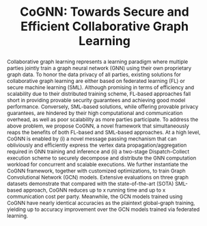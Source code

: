 ---
title: "CoGNN: Towards Secure and Efficient Collaborative Graph Learning"
excerpt: "ACM Conference on Computer and Communications Security (CCS) 2024"
authors: "<u>Zhenhua Zou</u>*, <strong>Zhuotao Liu</strong>, Jinyong Shan, Qi Li, Ke Xu, Mingwei Xu"
doi: https://eprint.iacr.org/2024/987
code: https://github.com/InspiringGroup-Lab/CoGNN
seq: 2
conference: "CCS24"
conference_url: "https://www.sigsac.org/ccs/CCS2024/"
abstract: "Collaborative graph learning represents a learning paradigm where multiple parties jointly train a graph neural network (GNN) using their own proprietary graph data. To honor the data privacy of all parties, existing solutions for collaborative graph learning are either based on federated learning (FL) or secure machine learning (SML). Although promising in terms of efficiency and scalability due to their distributed training scheme, FL-based approaches fall short in providing provable security guarantees and achieving good model performance. Conversely, SML-based solutions, while offering provable privacy guarantees, are hindered by their high computational and communication overhead, as well as poor scalability as more parties participate.

To address the above problem, we propose CoGNN, a novel framework that simultaneously reaps the benefits of both FL-based and SML-based approaches. At a high level, CoGNN is enabled by (i) a novel message passing mechanism that can obliviously and efficiently express the vertex data propagation/aggregation required in GNN training and inference and (ii) a two-stage Dispatch-Collect execution scheme to securely decompose and distribute the GNN computation workload for concurrent and scalable executions. We further instantiate the CoGNN framework, together with customized optimizations, to train Graph Convolutional Network (GCN) models. Extensive evaluations on three graph datasets demonstrate that compared with the state-of-the-art (SOTA) SML-based approach, CoGNN reduces up to x running time and up to x communication cost per party. Meanwhile, the GCN models trained using CoGNN have nearly identical accuracies as the plaintext global-graph training, yielding up to accuracy improvement over the GCN models trained via federated learning."
tag: CCS 24
---